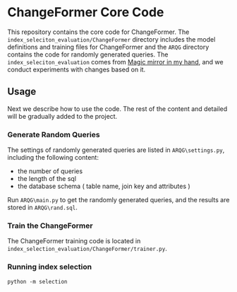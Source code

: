 # ChangeFormer Core Code

This repository contains the core code for ChangeFormer. The `index_seleciton_evaluation/ChangeFormer` directory includes the model definitions and training files for ChangeFormer and the `ARQG` directory contains the code for randomly generated queries. The `index_seleciton_evaluation` comes from [Magic mirror in my hand](https://github.com/hyrise/index_selection_evaluation), and we conduct experiments with changes based on it.

## Usage

Next we describe how to use the code. The rest of the content and detailed will be gradually added to the project.

### Generate Random Queries

The settings of randomly generated queries are listed in `ARQG\settings.py`, including the following content:
- the number of queries
- the length of the sql
- the database schema ( table name, join key and attributes )

Run `ARQG\main.py` to get the randomly generated queries, and the results are stored in `ARQG\rand.sql`.

### Train the ChangeFormer

The ChangeFormer training code is located in `index_selection_evaluation/ChangeFormer/trainer.py`.

### Running index selection

```
python -m selection
```